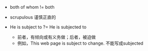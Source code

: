 + both of whom != both

+ scrupulous 谨慎正直的

+ He is subject to ?= He is subjected to
     + 前者，有倾向或有义务做；后者，被迫做
     + 例如，This web page is subject to change. 不能写成subjected

